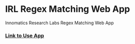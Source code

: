 # IRL Regex Matching Web App
Innomatics Research Labs Regex Matching Web App

### [**Link to Use App**](https://irl-regex-matching-web-app.streamlit.app/)
